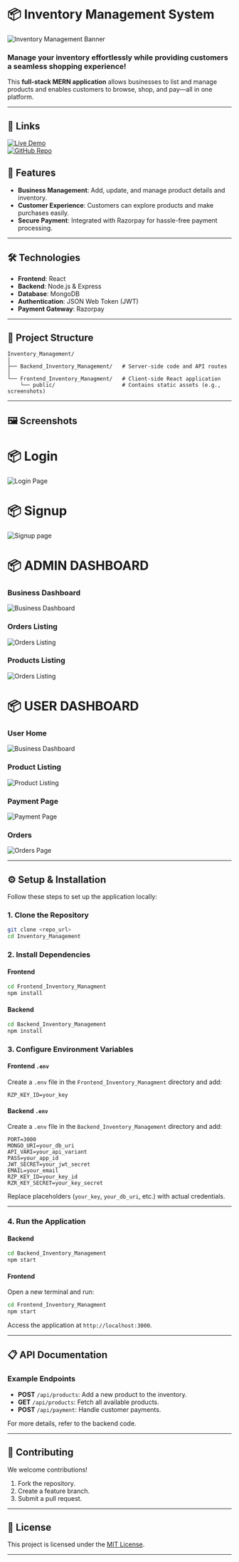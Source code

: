 
# 📦 Inventory Management System  

![Inventory Management Banner](Frontend_Inventory_Managment/public/banner.png)

### **Manage your inventory effortlessly while providing customers a seamless shopping experience!**  

This **full-stack MERN application** allows businesses to list and manage products and enables customers to browse, shop, and pay—all in one platform.  

---
## 🚀 Links

[![Live Demo](https://img.shields.io/badge/Live%20Demo-InventoryManagement-green?style=for-the-badge)](https://frontend-inventory-managment.vercel.app/)  
[![GitHub Repo](https://img.shields.io/badge/Source%20Code-InventoryManagement-black?style=for-the-badge)](https://github.com/mohitsinghgarry/Inventory_Management/)

## 🚀 Features  

- **Business Management**: Add, update, and manage product details and inventory.  
- **Customer Experience**: Customers can explore products and make purchases easily.  
- **Secure Payment**: Integrated with Razorpay for hassle-free payment processing.  

---

## 🛠️ Technologies  

- **Frontend**: React  
- **Backend**: Node.js & Express  
- **Database**: MongoDB  
- **Authentication**: JSON Web Token (JWT)  
- **Payment Gateway**: Razorpay  

---

## 📂 Project Structure  

```
Inventory_Management/
│
├── Backend_Inventory_Management/   # Server-side code and API routes
│
└── Frontend_Inventory_Managment/   # Client-side React application
    └── public/                     # Contains static assets (e.g., screenshots)
```

---

## 🖼️ Screenshots 

# 📦 Login    
![Login Page](Frontend_Inventory_Managment/public/login.png)

# 📦 Signup  
![Signup page](Frontend_Inventory_Managment/public/signup.png)


# 📦 ADMIN DASHBOARD  

### Business Dashboard  
![Business Dashboard](Frontend_Inventory_Managment/public/dashboard-admin.png)

### Orders Listing  
![Orders Listing](Frontend_Inventory_Managment/public/allorders-admin.png)

### Products Listing  
![Orders Listing](Frontend_Inventory_Managment/public/productlist-admin.png)




# 📦 USER DASHBOARD  

### User Home  
![Business Dashboard](Frontend_Inventory_Managment/public/home-userportal.png)

### Product Listing  
![Product Listing](Frontend_Inventory_Managment/public/product-user.png)

### Payment Page  
![Payment Page](Frontend_Inventory_Managment/public/payment.png)

### Orders   
![Orders Page](Frontend_Inventory_Managment/public/orders.png)

---

## ⚙️ Setup & Installation  

Follow these steps to set up the application locally:

### 1. Clone the Repository  

```bash
git clone <repo_url>
cd Inventory_Management
```

### 2. Install Dependencies  

#### Frontend  

```bash
cd Frontend_Inventory_Managment
npm install
```

#### Backend  

```bash
cd Backend_Inventory_Management
npm install
```

### 3. Configure Environment Variables  

#### Frontend `.env`  

Create a `.env` file in the `Frontend_Inventory_Managment` directory and add:  

```env
RZP_KEY_ID=your_key
```

#### Backend `.env`  

Create a `.env` file in the `Backend_Inventory_Management` directory and add:  

```env
PORT=3000
MONGO_URI=your_db_uri
API_VARI=your_api_variant
PASS=your_app_id
JWT_SECRET=your_jwt_secret
EMAIL=your_email
RZP_KEY_ID=your_key_id
RZR_KEY_SECRET=your_key_secret
```

Replace placeholders (`your_key`, `your_db_uri`, etc.) with actual credentials.  

---

### 4. Run the Application  

#### Backend  

```bash
cd Backend_Inventory_Management
npm start
```

#### Frontend  

Open a new terminal and run:  

```bash
cd Frontend_Inventory_Managment
npm start
```

Access the application at `http://localhost:3000`.  

---

## 📋 API Documentation  

### Example Endpoints  

- **POST** `/api/products`: Add a new product to the inventory.  
- **GET** `/api/products`: Fetch all available products.  
- **POST** `/api/payment`: Handle customer payments.  

For more details, refer to the backend code.  

---

## 🤝 Contributing  

We welcome contributions!  

1. Fork the repository.  
2. Create a feature branch.  
3. Submit a pull request.  

---

## 📜 License  

This project is licensed under the [MIT License](LICENSE).  

---
